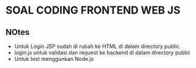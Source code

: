 # SOAL CODING FRONTEND WEB JS

## NOtes

- Untuk Login JSP sudah di rubah ke HTML di dalam directory public
- login.js untuk validasi dan request ke backend di dalam directory public
- Untuk test menggunkan Node.js

